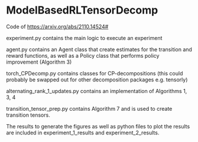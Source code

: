 # ModelBasedRLTensorDecomp
Code of https://arxiv.org/abs/2110.14524#

experiment.py contains the main logic to execute an experiment

agent.py contains an Agent class that create estimates for the transition and reward functions, as well as a Policy class that performs policy improvement (Algorithm 3)

torch_CPDecomp.py contains classes for CP-decompositions (this could probably be swapped out for other decomposition packages e.g. tensorly)

alternating_rank_1_updates.py contains an implementation of Algorithms 1, 3, 4

transition_tensor_prep.py contains Algorithm 7 and is used to create transition tensors.

The results to generate the figures as well as python files to plot the results are included in experiment_1_results and experiment_2_results.

